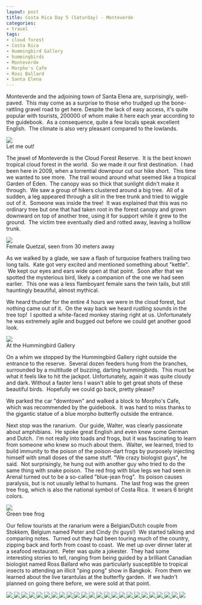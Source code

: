 ```yaml
---
layout: post
title: Costa Rica Day 5 (Saturday) - Monteverde
categories:
- travel
tags:
- cloud forest
- Costa Rica
- Hummingbird Gallery
- hummingbirds
- Monteverde
- Morpho's Cafe
- Ross Ballard
- Santa Elena
---
```

Monteverde and the adjoining town of Santa Elena are, surprisingly, well-paved.  This may come as a surprise to those who trudged up the bone-rattling gravel road to get here. Despite the lack of easy access, it's quite popular with tourists, 200000 of whom make it here each year according to the guidebook.  As a consequence, quite a few locals speak excellent English.  The climate is also very pleasant compared to the lowlands.

<img src="http://yentran.isamonkey.org/gallery/costa-rica-5/dsc_1099.jpg" />
<figcaption>Let me out!</figcaption>

The jewel of Monteverde is the Cloud Forest Reserve.  It is the best known tropical cloud forest in the world.  So we made it our first destination.  I had been here in 2009, when a torrential downpour cut our hike short.  This time we wanted to see more.  The trail wound around what seemed like a tropical Garden of Eden.  The canopy was so thick that sunlight didn't make it through.  We saw a group of hikers clustered around a big tree.  All of a sudden, a leg appeared through a slit in the tree trunk and tried to wiggle out of it.  Someone was inside the tree!  It was explained that this was no ordinary tree but one that had taken root in the forest canopy and grown downward on top of another tree, using it for support while it grew to the ground.  The victim tree eventually died and rotted away, leaving a holllow trunk.

<img src="http://yentran.isamonkey.org/gallery/costa-rica-5/dsc_1145.jpg" />
<figcaption>Female Quetzal, seen from 30 meters away</figcaption>

As we walked by a glade, we saw a flash of turquoise feathers trailing two long tails.  Kate got very excited and mentioned something about "kettle".  We kept our eyes and ears wide open at that point.  Soon after that we spotted the mysterious bird, likely a companion of the one we had seen earlier.  This one was a less flamboyant female sans the twin tails, but still hauntingly beautiful, almost mythical.

We heard thunder for the entire 4 hours we were in the cloud forest, but nothing came out of it.  On the way back we heard rustling sounds in the tree top!  I spotted a white-faced monkey staring right at us. Unfortunately he was extremely agile and bugged out before we could get another good look.

<img src="http://yentran.isamonkey.org/gallery/costa-rica-5/dsc_0370(2).jpg" />
<figcaption>At the Hummingbird Gallery</figcaption>

On a whim we stopped by the Hummingbird Gallery right outside the entrance to the reserve.  Several dozen feeders hung from the branches, surrounded by a multitude of buzzing, darting hummingbirds.  This must be what it feels like to hit the jackpot. Unfortunately, again it was quite cloudy and dark. Without a faster lens I wasn't able to get great shots of these beautiful birds.  Hopefully we could go back, pretty please?

We parked the car "downtown" and walked a block to Morpho's Cafe, which was recommended by the guidebook.  It was hard to miss thanks to the gigantic statue of a blue morpho butterfly outside the entrance.

Next stop was the ranarium.  Our guide, Walter, was clearly passionate about amphibians.  He spoke great English and even knew some German and Dutch.  I'm not really into toads and frogs, but it was fascinating to learn from someone who knew so much about them.  Walter, we learned, tried to build immunity to the poison of the poison-dart frogs by purposely injecting himself with small doses of the same stuff. "We crazy biologist guys", he said.  Not surprisingly, he hung out with another guy who tried to do the same thing with snake poison.  The red frog with blue legs we had seen in Arenal turned out to be a so-called "blue-jean frog".  Its poison causes paralysis, but is not usually lethal to humans.  The last frog was the green tree frog, which is also the national symbol of Costa Rica.  It wears 6 bright colors.

<img src="http://yentran.isamonkey.org/gallery/costa-rica-5/dsc_0494(2).jpg" />
<figcaption>Green tree frog</figcaption>

Our fellow tourists at the ranarium were a Belgian/Dutch couple from Stokkem, Belgium named Peter and Cindy (hi guys!)  We started talking and comparing notes.  Turned out they had been touring much of the country, zipping back and forth from coast to coast.  We met up over dinner later at a seafood restaurant.  Peter was quite a jokester.  They had some interesting stories to tell, ranging from being guided by a brilliant Canadian biologist named Ross Ballard who was particularly susceptible to tropical insects to attending an illicit "ping pong" show in Bangkok.  From them we learned about the live tarantulas at the butterfly garden.  If we hadn't planned on going there before, we were sold at that point.

<!-- Darkbox -->
<div class="darkbox">
<a href="http://yentran.isamonkey.org/gallery/costa-rica-5/dsc_0007.jpg" data-darkbox="costa-rica-5">
  <img src="http://yentran.isamonkey.org/gallery/costa-rica-5/thumbs/dsc_0007.jpg" />
</a>
<a href="http://yentran.isamonkey.org/gallery/costa-rica-5/dsc_0014.jpg" data-darkbox="costa-rica-5">
  <img src="http://yentran.isamonkey.org/gallery/costa-rica-5/thumbs/dsc_0014.jpg" />
</a>
<a href="http://yentran.isamonkey.org/gallery/costa-rica-5/dsc_0019.jpg" data-darkbox="costa-rica-5">
  <img src="http://yentran.isamonkey.org/gallery/costa-rica-5/thumbs/dsc_0019.jpg" />
</a>
<a href="http://yentran.isamonkey.org/gallery/costa-rica-5/dsc_0043.jpg" data-darkbox="costa-rica-5">
  <img src="http://yentran.isamonkey.org/gallery/costa-rica-5/thumbs/dsc_0043.jpg" />
</a>
<a href="http://yentran.isamonkey.org/gallery/costa-rica-5/dsc_0055.jpg" data-darkbox="costa-rica-5">
  <img src="http://yentran.isamonkey.org/gallery/costa-rica-5/thumbs/dsc_0055.jpg" />
</a>
<a href="http://yentran.isamonkey.org/gallery/costa-rica-5/dsc_0056.jpg" data-darkbox="costa-rica-5">
  <img src="http://yentran.isamonkey.org/gallery/costa-rica-5/thumbs/dsc_0056.jpg" />
</a>
<a href="http://yentran.isamonkey.org/gallery/costa-rica-5/dsc_0057.jpg" data-darkbox="costa-rica-5">
  <img src="http://yentran.isamonkey.org/gallery/costa-rica-5/thumbs/dsc_0057.jpg" />
</a>
<a href="http://yentran.isamonkey.org/gallery/costa-rica-5/dsc_0061.jpg" data-darkbox="costa-rica-5">
  <img src="http://yentran.isamonkey.org/gallery/costa-rica-5/thumbs/dsc_0061.jpg" />
</a>
<a href="http://yentran.isamonkey.org/gallery/costa-rica-5/dsc_0062.jpg" data-darkbox="costa-rica-5">
  <img src="http://yentran.isamonkey.org/gallery/costa-rica-5/thumbs/dsc_0062.jpg" />
</a>
<a href="http://yentran.isamonkey.org/gallery/costa-rica-5/dsc_0105(2).jpg" data-darkbox="costa-rica-5">
  <img src="http://yentran.isamonkey.org/gallery/costa-rica-5/thumbs/dsc_0105(2).jpg" />
</a>
<a href="http://yentran.isamonkey.org/gallery/costa-rica-5/dsc_0163(2).jpg" data-darkbox="costa-rica-5">
  <img src="http://yentran.isamonkey.org/gallery/costa-rica-5/thumbs/dsc_0163(2).jpg" />
</a>
<a href="http://yentran.isamonkey.org/gallery/costa-rica-5/dsc_0270(2).jpg" data-darkbox="costa-rica-5">
  <img src="http://yentran.isamonkey.org/gallery/costa-rica-5/thumbs/dsc_0270(2).jpg" />
</a>
<a href="http://yentran.isamonkey.org/gallery/costa-rica-5/dsc_0349.jpg" data-darkbox="costa-rica-5">
  <img src="http://yentran.isamonkey.org/gallery/costa-rica-5/thumbs/dsc_0349.jpg" />
</a>
<a href="http://yentran.isamonkey.org/gallery/costa-rica-5/dsc_0388(2).jpg" data-darkbox="costa-rica-5">
  <img src="http://yentran.isamonkey.org/gallery/costa-rica-5/thumbs/dsc_0388(2).jpg" />
</a>
<a href="http://yentran.isamonkey.org/gallery/costa-rica-5/dsc_0400(2).jpg" data-darkbox="costa-rica-5">
  <img src="http://yentran.isamonkey.org/gallery/costa-rica-5/thumbs/dsc_0400(2).jpg" />
</a>
<a href="http://yentran.isamonkey.org/gallery/costa-rica-5/dsc_0434(2).jpg" data-darkbox="costa-rica-5">
  <img src="http://yentran.isamonkey.org/gallery/costa-rica-5/thumbs/dsc_0434(2).jpg" />
</a>
<a href="http://yentran.isamonkey.org/gallery/costa-rica-5/dsc_0463(2).jpg" data-darkbox="costa-rica-5">
  <img src="http://yentran.isamonkey.org/gallery/costa-rica-5/thumbs/dsc_0463(2).jpg" />
</a>
<a href="http://yentran.isamonkey.org/gallery/costa-rica-5/dsc_1112.jpg" data-darkbox="costa-rica-5">
  <img src="http://yentran.isamonkey.org/gallery/costa-rica-5/thumbs/dsc_1112.jpg" />
</a>
<a href="http://yentran.isamonkey.org/gallery/costa-rica-5/dsc_1125.jpg" data-darkbox="costa-rica-5">
  <img src="http://yentran.isamonkey.org/gallery/costa-rica-5/thumbs/dsc_1125.jpg" />
</a>
<a href="http://yentran.isamonkey.org/gallery/costa-rica-5/dsc_1132.jpg" data-darkbox="costa-rica-5">
  <img src="http://yentran.isamonkey.org/gallery/costa-rica-5/thumbs/dsc_1132.jpg" />
</a>
<a href="http://yentran.isamonkey.org/gallery/costa-rica-5/dsc_1137.jpg" data-darkbox="costa-rica-5">
  <img src="http://yentran.isamonkey.org/gallery/costa-rica-5/thumbs/dsc_1137.jpg" />
</a>
<a href="http://yentran.isamonkey.org/gallery/costa-rica-5/dsc_1138.jpg" data-darkbox="costa-rica-5">
  <img src="http://yentran.isamonkey.org/gallery/costa-rica-5/thumbs/dsc_1138.jpg" />
</a>
<a href="http://yentran.isamonkey.org/gallery/costa-rica-5/dsc_1140.jpg" data-darkbox="costa-rica-5">
  <img src="http://yentran.isamonkey.org/gallery/costa-rica-5/thumbs/dsc_1140.jpg" />
</a>
<a href="http://yentran.isamonkey.org/gallery/costa-rica-5/dsc_1156.jpg" data-darkbox="costa-rica-5">
  <img src="http://yentran.isamonkey.org/gallery/costa-rica-5/thumbs/dsc_1156.jpg" />
</a>

</div>
<!-- End darkbox -->